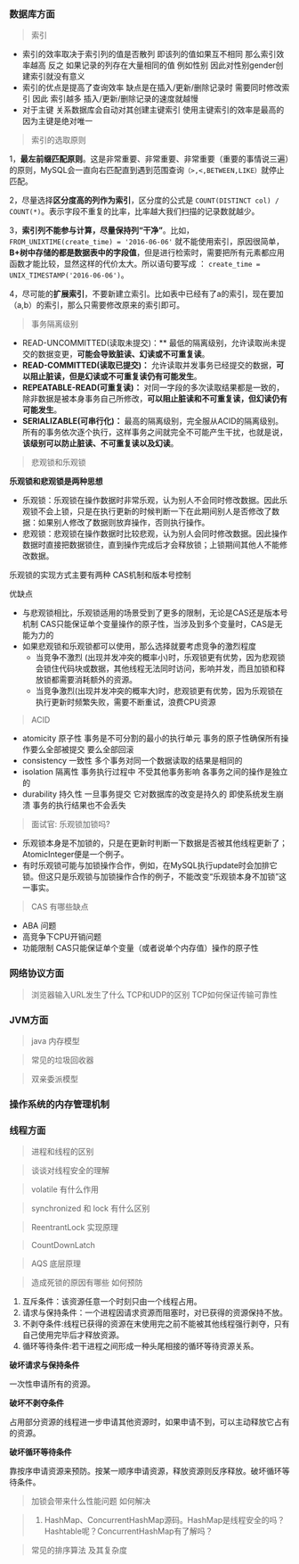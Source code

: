 ### 数据库方面

> 索引

- 索引的效率取决于索引列的值是否散列   即该列的值如果互不相同  那么索引效率越高    反之  如果记录的列存在大量相同的值  例如性别   因此对性别gender创建索引就没有意义
- 索引的优点是提高了查询效率    缺点是在插入/更新/删除记录时 需要同时修改索引   因此  索引越多   插入/更新/删除记录的速度就越慢
- 对于主键  关系数据库会自动对其创建主键索引   使用主键索引的效率是最高的   因为主键是绝对唯一

> 索引的选取原则

1，**最左前缀匹配原则**。这是非常重要、非常重要、非常重要（重要的事情说三遍）的原则，MySQL会一直向右匹配直到遇到范围查询`（>,<,BETWEEN,LIKE）`就停止匹配。

2，尽量选择**区分度高的列作为索引**，区分度的公式是 `COUNT(DISTINCT col) / COUNT(*)`。表示字段不重复的比率，比率越大我们扫描的记录数就越少。

3，**索引列不能参与计算，尽量保持列“干净”**。比如，`FROM_UNIXTIME(create_time) = '2016-06-06'` 就不能使用索引，原因很简单，**B+树中存储的都是数据表中的字段值**，但是进行检索时，需要把所有元素都应用函数才能比较，显然这样的代价太大。所以语句要写成 ： `create_time = UNIX_TIMESTAMP('2016-06-06')`。

4，尽可能的**扩展索引**，不要新建立索引。比如表中已经有了a的索引，现在要加（a,b）的索引，那么只需要修改原来的索引即可。



> 事务隔离级别

- READ-UNCOMMITTED(读取未提交)：** 最低的隔离级别，允许读取尚未提交的数据变更，**可能会导致脏读、幻读或不可重复读**。
- **READ-COMMITTED(读取已提交)：** 允许读取并发事务已经提交的数据，**可以阻止脏读，但是幻读或不可重复读仍有可能发生**。
- **REPEATABLE-READ(可重复读)：** 对同一字段的多次读取结果都是一致的，除非数据是被本身事务自己所修改，**可以阻止脏读和不可重复读，但幻读仍有可能发生**。
- **SERIALIZABLE(可串行化)：** 最高的隔离级别，完全服从ACID的隔离级别。所有的事务依次逐个执行，这样事务之间就完全不可能产生干扰，也就是说，**该级别可以防止脏读、不可重复读以及幻读**。

> 悲观锁和乐观锁

**乐观锁和悲观锁是两种思想**

- 乐观锁：乐观锁在操作数据时非常乐观，认为别人不会同时修改数据。因此乐观锁不会上锁，只是在执行更新的时候判断一下在此期间别人是否修改了数据：如果别人修改了数据则放弃操作，否则执行操作。
- 悲观锁：悲观锁在操作数据时比较悲观，认为别人会同时修改数据。因此操作数据时直接把数据锁住，直到操作完成后才会释放锁；上锁期间其他人不能修改数据。

乐观锁的实现方式主要有两种  CAS机制和版本号控制

优缺点

- 与悲观锁相比，乐观锁适用的场景受到了更多的限制，无论是CAS还是版本号机制  CAS只能保证单个变量操作的原子性，当涉及到多个变量时，CAS是无能为力的
- 如果悲观锁和乐观锁都可以使用，那么选择就要考虑竞争的激烈程度  
  - 当竞争不激烈 (出现并发冲突的概率小)时，乐观锁更有优势，因为悲观锁会锁住代码块或数据，其他线程无法同时访问，影响并发，而且加锁和释放锁都需要消耗额外的资源。
  - 当竞争激烈(出现并发冲突的概率大)时，悲观锁更有优势，因为乐观锁在执行更新时频繁失败，需要不断重试，浪费CPU资源

> ACID

- atomicity 原子性   事务是不可分割的最小的执行单元 事务的原子性确保所有操作要么全部被提交  要么全部回滚
- consistency 一致性   多个事务对同一个数据读取的结果是相同的
- isolation 隔离性   事务执行过程中 不受其他事务影响  各事务之间的操作是独立的
- durability  持久性  一旦事务提交 它对数据库的改变是持久的   即使系统发生崩溃 事务的执行结果也不会丢失   

> 面试官: 乐观锁加锁吗?

- 乐观锁本身是不加锁的，只是在更新时判断一下数据是否被其他线程更新了；AtomicInteger便是一个例子。
- 有时乐观锁可能与加锁操作合作，例如，在MySQL执行update时会加排它锁。但这只是乐观锁与加锁操作合作的例子，不能改变“乐观锁本身不加锁”这一事实。

> CAS 有哪些缺点

- ABA 问题
- 高竞争下CPU开销问题
- 功能限制  CAS只能保证单个变量（或者说单个内存值）操作的原子性

### 网络协议方面

> 浏览器输入URL发生了什么  TCP和UDP的区别   TCP如何保证传输可靠性







### JVM方面

> java 内存模型

> 常见的垃圾回收器

> 双亲委派模型



### 操作系统的内存管理机制





### 线程方面

> 进程和线程的区别

> 谈谈对线程安全的理解

> volatile 有什么作用

> synchronized 和 lock 有什么区别

> ReentrantLock 实现原理

> CountDownLatch 

> AQS 底层原理

> 造成死锁的原因有哪些  如何预防

1. 互斥条件：该资源任意一个时刻只由一个线程占用。
2. 请求与保持条件：一个进程因请求资源而阻塞时，对已获得的资源保持不放。
3. 不剥夺条件:线程已获得的资源在末使用完之前不能被其他线程强行剥夺，只有自己使用完毕后才释放资源。
4. 循环等待条件:若干进程之间形成一种头尾相接的循环等待资源关系。

**破坏请求与保持条件**

一次性申请所有的资源。

**破坏不剥夺条件**

占用部分资源的线程进一步申请其他资源时，如果申请不到，可以主动释放它占有的资源。

**破坏循环等待条件**

靠按序申请资源来预防。按某一顺序申请资源，释放资源则反序释放。破坏循环等待条件。

> 加锁会带来什么性能问题  如何解决

> 1. HashMap、ConcurrentHashMap源码。HashMap是线程安全的吗？Hashtable呢？ConcurrentHashMap有了解吗？



> 常见的排序算法 及其复杂度   